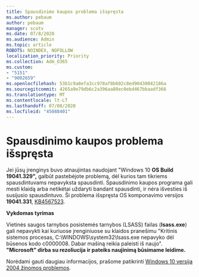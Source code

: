 ```yaml
---
title: Spausdinimo kaupos problema išspręsta
ms.author: pebaum
author: pebaum
manager: scotv
ms.date: 07/8/2020
ms.audience: Admin
ms.topic: article
ROBOTS: NOINDEX, NOFOLLOW
localization_priority: Priority
ms.collection: Adm_O365
ms.custom:
- "5151"
- "9002659"
ms.openlocfilehash: 53b1c9a8efa3cc978af8b602c8ed90430042186a
ms.sourcegitcommit: 4265a9e79db6c2a396aa80ec0ebd467bbaadf366
ms.translationtype: MT
ms.contentlocale: lt-LT
ms.lasthandoff: 07/08/2020
ms.locfileid: "45088401"
---
```

# <a name="print-spooler-issue-is-resolved"></a>Spausdinimo kaupos problema išspręsta

Jei jūsų įrenginys buvo atnaujintas naudojant "Windows 10 **OS Build 19041.329",** galbūt pastebėjote problemą, dėl kurios tam tikriems spausdintuvams nepavyksta spausdinti. Spausdinimo kaupos programa gali mesti klaidą arba netikėtai uždaryti bandant spausdinti, ir nėra išvesties iš susijusio spausdintuvo. Ši problema išspręsta OS komponavimo versijos **19041.331**, [KB4567523](https://support.microsoft.com/help/4567523/windows-10-update-kb4567523).  

**Vykdomas tyrimas**

Vietinės saugos tarnybos posistemės tarnybos (LSASS) failas (**Isass.exe**) gali nepavykti kai kuriuose įrenginiuose su klaidos pranešimu "Kritinis sistemos procesas, C:\WINDOWS\system32\Isass.exe nepavyko dėl būsenos kodo c0000008. Dabar mašiną reikia paleisti iš naujo".  **"Microsoft" dirba su rezoliucija ir pateiks naujinimą būsimame leidime.**

Norėdami gauti daugiau informacijos, prašome patikrinti [Windows 10 versija 2004 žinomos problemos](https://docs.microsoft.com/windows/release-information/status-windows-10-2004#442msgdesc).